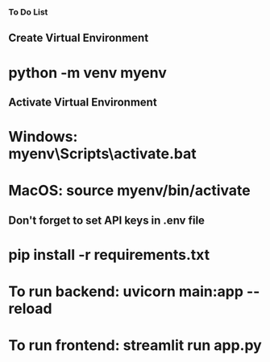 ### To Do List 

## Create Virtual Environment
# python -m venv myenv

## Activate Virtual Environment
# Windows: myenv\Scripts\activate.bat
# MacOS: source myenv/bin/activate

## Don't forget to set API keys in .env file

# pip install -r requirements.txt

# To run backend: uvicorn main:app --reload
# To run frontend: streamlit run app.py


